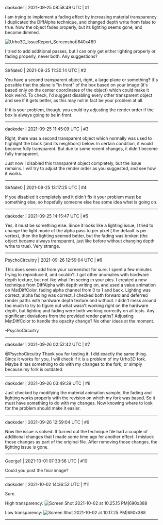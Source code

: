 daokoder | 2021-09-25 08:58:49 UTC | #1

I am trying to implement a fading effect by increasing material transparency. I duplicated the DiffAlpha technique, and changed depth write from false to true. Now the object fades properly, but its lighting seems gone, and become dimmed.

![Urho3D_IssueReport_Screenshot|640x480](upload://rTdcfAk0lQArVlMpVQ9KOoI38lX.png)

I tried to add additional passes, but I can only get either lighting properly or fading properly, never both. Any suggestions?

-------------------------

SirNate0 | 2021-09-25 11:30:14 UTC | #2

You have a second transparent object, right, a large plane or something? It's possible that the plane is "in front" of the box based on your image (it's based only on the center coordinates of the object) which could make it look weird. To check, I'd suggest disabling every other transparent object and see if it gets better, as this may not in fact be your problem at all.

If it is your problem, though, you could try adjusting the render order if the box is always going to be in front.

-------------------------

daokoder | 2021-09-25 11:45:09 UTC | #3

Right, there was a second transparent object which normally was used to highlight the block (and its neighbors) below. In certain condition, it would become fully transparent. But due to some recent changes, it didn't become fully transparent.

Just now I disabled this transparent object completely, but the issue remains. I will try to adjust the render order as you suggested, and see how it works.

-------------------------

SirNate0 | 2021-09-25 13:17:25 UTC | #4

If you disabled it completely and it didn't fix it your problem must be something else, so hopefully someone else has some idea what is going on.

-------------------------

daokoder | 2021-09-25 14:15:47 UTC | #5

Yes, it must be something else. Since it looks like a lighting issue, I tried to change the light mode of the alpha pass to per pixel ( the default is per vertex), then the lighting seemed better, but the fading was broken (the object became always transparent, just like before without changing depth write to true). Very strange.

-------------------------

PsychoCircuitry | 2021-09-26 12:59:04 UTC | #6

This does seem odd from your screenshot for sure. I spent a few minutes trying to reproduce it, and couldn't. I got other anomalies with hardware depth texture, but not like what I'm seeing in your pics. I created a new technique from DiffAlpha with depth writing on, and used a value animation on MatDiffColor, fading alpha channel from 0 to 1 and back. Lighting was correct, alpha fading was correct. I checked both forward and deferred render paths with hardware depth texture and without. I didn't mess around too much to try to figure out what wasn't working right on the hardware depth, but lighting and fading were both working correctly on all tests. Any significant deviations from the provided render paths? Adjusting MatDiffColor to handle the opacity change? No other ideas at the moment.

-PsychoCircuitry

-------------------------

daokoder | 2021-09-26 02:52:42 UTC | #7

@PsychoCircuitry Thank you for testing it. I did exactly the same thing. Since it works for you, I will check if it is a problem of my Urho3D fork. Maybe it has something to do with my changes to the fork, or simply because my fork is outdated.

-------------------------

daokoder | 2021-09-26 03:49:39 UTC | #8

Just checked by modifying the material animation sample, the fading and lighting works properly with the revision on which my fork was based. So it must have something to do with my changes. Now knowing where to look for the problem should make it easier.

-------------------------

daokoder | 2021-09-26 12:59:04 UTC | #9

Now the issue is solved. It turned out the technique file had a couple of additional changes that I made some time ago for another effect. I mistook those changes as part of the original file. After removing those changes, the lighting issue is gone.

-------------------------

George1 | 2021-10-01 07:33:56 UTC | #10

Could you post the final image?

-------------------------

daokoder | 2021-10-02 14:36:52 UTC | #11

Sure.

High transparency:
![Screen Shot 2021-10-02 at 10.25.15 PM|690x388](upload://9C4qhPbNnWZjgylyAzo8WjUNYzD.jpeg)

Low transparency:
![Screen Shot 2021-10-02 at 10.17.25 PM|690x388](upload://3uwrvM7P0g54Pgu5LtoNOVUA1OM.jpeg)

-------------------------

